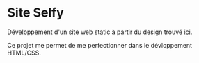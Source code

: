 # Site Selfy

Développement d'un site web static à partir du design trouvé [ici](https://www.pinterest.fr/pin/584060645399933727/).

Ce projet me permet de me perfectionner dans le dévloppement HTML/CSS.
